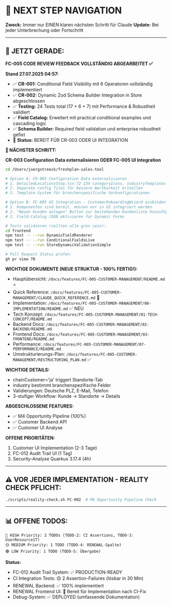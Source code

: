 # 🧭 NEXT STEP NAVIGATION

**Zweck:** Immer nur EINEN klaren nächsten Schritt für Claude
**Update:** Bei jeder Unterbrechung oder Fortschritt

---

## 🎯 JETZT GERADE:

**FC-005 CODE REVIEW FEEDBACK VOLLSTÄNDIG ABGEARBEITET ✅**

**Stand 27.07.2025 04:57:**
- ✅ **CR-001:** Conditional Field Visibility mit 6 Operatoren vollständig implementiert
- ✅ **CR-002:** Dynamic Zod Schema Builder Integration in Store abgeschlossen  
- ✅ **Testing:** 24 Tests total (17 + 6 + 7) mit Performance & Robustheit validiert
- ✅ **Field Catalog:** Erweitert mit practical conditional examples und cascading logic
- ✅ **Schema Builder:** Required field validation und enterprise robustheit gefixt
- 🚨 **Status:** BEREIT FÜR CR-003 ODER UI INTEGRATION

**🚀 NÄCHSTER SCHRITT:**

**CR-003 Configuration Data externalisieren ODER FC-005 UI Integration**

```bash
cd /Users/joergstreeck/freshplan-sales-tool

# Option A: CR-003 Configuration Data externalisieren  
# 1. DetailedLocationsStep.tsx:72-134 categoryIcons, industryTemplates auslagern
# 2. Separate config files für bessere Wartbarkeit erstellen
# 3. Template-System für branchenspezifische Vorkonfigurationen

# Option B: FC-005 UI Integration - CustomerOnboardingWizard einbinden
# 1. Komponenten sind bereit, müssen nur in UI integriert werden  
# 2. "Neuen Kunden anlegen" Button zur bestehenden Kundenliste hinzufügen
# 3. Field-Catalog JSON aktivieren für Dynamic Forms

# Tests validieren (sollten alle grün sein):
cd frontend
npm test -- --run DynamicFieldRenderer
npm test -- --run ConditionalFieldsLive
npm test -- --run StoreDynamicValidationSimple

# Pull Request Status prüfen:
gh pr view 70
```

**WICHTIGE DOKUMENTE (NEUE STRUKTUR - 100% FERTIG!):**
- Hauptübersicht: `/docs/features/FC-005-CUSTOMER-MANAGEMENT/README.md` ⭐
- Quick Reference: `/docs/features/FC-005-CUSTOMER-MANAGEMENT/CLAUDE_QUICK_REFERENCE.md` 🚀
- Implementation: `/docs/features/FC-005-CUSTOMER-MANAGEMENT/08-IMPLEMENTATION/README.md` ✅ NEU
- Tech Konzept: `/docs/features/FC-005-CUSTOMER-MANAGEMENT/01-TECH-CONCEPT/README.md`
- Backend Docs: `/docs/features/FC-005-CUSTOMER-MANAGEMENT/02-BACKEND/README.md`
- Frontend Docs: `/docs/features/FC-005-CUSTOMER-MANAGEMENT/03-FRONTEND/README.md`
- Performance: `/docs/features/FC-005-CUSTOMER-MANAGEMENT/07-PERFORMANCE/README.md`
- Umstrukturierungs-Plan: `/docs/features/FC-005-CUSTOMER-MANAGEMENT/RESTRUCTURING_PLAN.md` ✅

**WICHTIGE DETAILS:**
- chainCustomer='ja' triggert Standorte-Tab
- industry bestimmt branchenspezifische Felder
- Validierungen: Deutsche PLZ, E-Mail, Telefon
- 3-stufiger Workflow: Kunde → Standorte → Details

**ABGESCHLOSSENE FEATURES:**
- ✅ M4 Opportunity Pipeline (100%)
- ✅ Customer Backend API
- ✅ Customer UI Analyse

**OFFENE PRIORITÄTEN:**
1. Customer UI Implementation (2-3 Tage)
2. FC-012 Audit Trail UI (1 Tag)
3. Security-Analyse Quarkus 3.17.4 (4h)

---

## ⚠️ VOR JEDER IMPLEMENTATION - REALITY CHECK PFLICHT:
```bash
./scripts/reality-check.sh FC-002  # M4 Opportunity Pipeline Check
```

---

## 📊 OFFENE TODOS:
```
🔴 HIGH Priority: 2 TODOs (TODO-2: CI Assertions, TODO-3: UserResourceIT)
🟡 MEDIUM Priority: 1 TODO (TODO-4: RENEWAL-Spalte)
🟢 LOW Priority: 1 TODO (TODO-5: Übergabe)
```

**Status:**
- FC-012 Audit Trail System: ✅ PRODUCTION-READY
- CI Integration Tests: 🟡 2 Assertion-Failures (lösbar in 30 Min)
- RENEWAL Backend: ✅ 100% implementiert
- RENEWAL Frontend UI: 🔄 Bereit für Implementation nach CI-Fix
- Debug-System: ✅ DEPLOYED (umfassende Dokumentation)